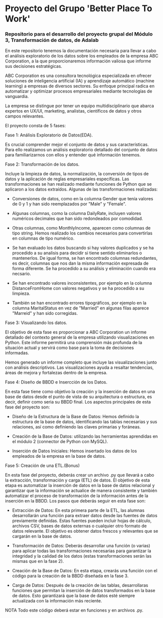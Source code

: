# Proyecto del Grupo 'Better Place To Work'
### Repositorio para el desarrollo del proyecto grupal del Módulo 3, Transformación de datos, de Adalab

En este repositorio tenemos la documentación necesaria para llevar a cabo el análisis exploratorio de los datos sobre los empleados de la empresa ABC Corporation, a la que proporcionaremos información valiosa que informe sus decisiones estratégicas.

ABC Corporation es una consultora tecnológica especializada en ofrecer soluciones de inteligencia artificial (IA) y aprendizaje automático (machine learning) a empresas de diversos sectores. Su enfoque principal radica en automatizar y optimizar procesos empresariales mediante tecnologías de vanguardia.

La empresa se distingue por tener un equipo multidisciplinario que abarca expertos en UX/UI, marketing, analistas, científicos de datos y otros campos relevantes.

El proyecto consta de 5 fases:

Fase 1: Análisis Exploratorio de Datos(EDA).

Es crucial comprender mejor el conjunto de datos y sus características. Para ello realizamos un análisis exploratorio detallado del conjunto de datos para familiarizarnos con ellos y entender qué información tenemos.

Fase 2: Transformación de los datos.

Incluye la limpieza de datos, la normalización, la conversión de tipos de datos y la aplicación de reglas empresariales específicas. Las transformaciones se han realizado mediante funciones de Python que se aplicaron a los datos extraídos. Algunas de las transformaciones realizadas:

- Conversiones de datos, como en la columna Gender que tenía valores de 0 y 1 y han sido reemplazados por "Male" y "Female".

- Algunas columnas, como la columna DailyRate, incluyen valores numéricos decimales que han sido redondeados por comodidad. 

- Otras columnas, como MonthlyIncome, aparecen como columnas de tipo string. Hemos realizado los cambios necesarios para convertirlas en columnas de tipo numérico.

-  Se han evaluado los datos buscando si hay valores duplicados y se ha procedido a su analisis para decidir si tiene sentido eliminarlos o mantenerlos. De igual forma, se han encontrado columnas redundantes, es decir, columnas que nos dan la misma información expresada de forma diferente. Se ha procedido a su análisis y eliminación cuando era necsario.

- Se han encontrado valores inconsistentes, por ejemplo en la columna DistanceFromHome con valores negativos y se ha procedido a su limpieza.

- También se han encontrado errores tipográficos, por ejemplo en la columna MaritalStatus en vez de "Married" en algunas filas aparece "Marreid" y han sido corregidas.



Fase 3: Visualizando los datos.

El objetivo de esta fase es proporcionar a ABC Corporation un informe detallado del contexto general de la empresa utilizando visualizaciones en Python. Este informe permitirá una comprensión más profunda de la situación actual y servirá como base para la toma de decisiones informadas.

Hemos generado un informe completo que incluye las visualizaciones junto con análisis descriptivos. Las visualizaciones ayuda a resaltar tendencias, áreas de mejora y fortalezas dentro de la empresa.

Fase 4: Diseño de BBDD e Insercción de los Datos.

En esta fase tiene como objetivo la creación y la inserción de datos en una base de datos desde el punto de vista de su arquitectura o estructura, es decir, definir como seria su BBDD final. Los aspectos principales de esta fase del proyecto son:

- Diseño de la Estructura de la Base de Datos: Hemos definido la estructura de la base de datos, identificando las tablas necesarias y sus relaciones, así como definiendo las claves primarias y foráneas.

- Creación de la Base de Datos: utilizando las herramientas aprendidas en el módulo 2 (connector de Python con MySQL).

- Inserción de Datos Iniciales: Hemos insertado los datos de los empleados de la empresa en la base de datos.

Fase 5: Creación de una ETL.(Bonus)

En esta fase del proyecto, deberás crear un archivo .py que llevará a cabo la extracción, transformación y carga (ETL) de datos. El objetivo de esta etapa es automatizar la inserción de datos en la base de datos relacional y garantizar que la información se actualice de manera consistente y también automatizar el proceso de transformación de la información antes de la inserción en la BBDD. Los pasos que deberás seguir en esta fase son:

- Extracción de Datos: En esta primera parte de la ETL, las alumnas desarrollarán una función para extraer datos desde las fuentes de datos previamente definidas. Estas fuentes pueden incluir hojas de cálculo, archivos CSV, bases de datos externas o cualquier otro formato de datos relevante. El objetivo es obtener datos frescos y relevantes que se cargarán en la base de datos.

- Transformación de Datos: Deberás desarrollar una función (o varias) para aplicar todas las transformaciones necesarias para garantizar la integridad y la calidad de los datos (estas transformaciones serán las mismas que en la fase 2).

- Creación de la Base de Datos: En esta etapa, crearás una función con el código para la creación de la BBDD diseñada en la fase 3.

- Carga de Datos: Después de la creación de las tablas, desarrollaras funciones que permitan la inserción de datos transformados en la base de datos. Esto garantizará que la base de datos esté siempre actualizada con la información más reciente.

NOTA Todo este código deberá estar en funciones y en archivos .py.
